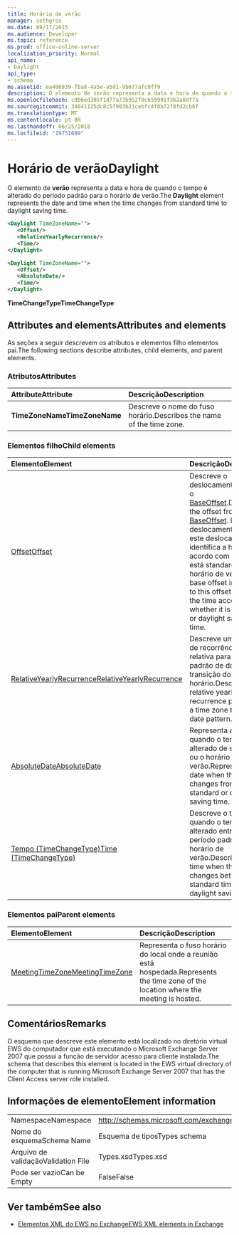 ```yaml
---
title: Horário de verão
manager: sethgros
ms.date: 09/17/2015
ms.audience: Developer
ms.topic: reference
ms.prod: office-online-server
localization_priority: Normal
api_name:
- Daylight
api_type:
- schema
ms.assetid: ea400839-fba8-4a5e-a5d1-9b677afc0ff9
description: O elemento de verão representa a data e hora de quando o tempo é alterado do período padrão para o horário de verão.
ms.openlocfilehash: cdb6ed305f1d77a73b952f8c659991f3b2a8df7a
ms.sourcegitcommit: 34041125dc8c5f993b21cebfc4f8b72f0fd2cb6f
ms.translationtype: MT
ms.contentlocale: pt-BR
ms.lasthandoff: 06/25/2018
ms.locfileid: "19751699"
---
```

# <a name="daylight"></a><span data-ttu-id="5cea3-103">Horário de verão</span><span class="sxs-lookup"><span data-stu-id="5cea3-103">Daylight</span></span>

<span data-ttu-id="5cea3-104">O elemento de **verão** representa a data e hora de quando o tempo é alterado do período padrão para o horário de verão.</span><span class="sxs-lookup"><span data-stu-id="5cea3-104">The **Daylight** element represents the date and time when the time changes from standard time to daylight saving time.</span></span> 
  
```xml
<Daylight TimeZoneName="">
   <Offset/>
   <RelativeYearlyRecurrence/>
   <Time/>
</Daylight>
```

```xml
<Daylight TimeZoneName="">
   <Offset/>
   <AbsoluteDate/>
   <Time/>
</Daylight>
```

<span data-ttu-id="5cea3-105">**TimeChangeType**</span><span class="sxs-lookup"><span data-stu-id="5cea3-105">**TimeChangeType**</span></span>

## <a name="attributes-and-elements"></a><span data-ttu-id="5cea3-106">Attributes and elements</span><span class="sxs-lookup"><span data-stu-id="5cea3-106">Attributes and elements</span></span>

<span data-ttu-id="5cea3-107">As seções a seguir descrevem os atributos e elementos filho elementos pai.</span><span class="sxs-lookup"><span data-stu-id="5cea3-107">The following sections describe attributes, child elements, and parent elements.</span></span>
  
### <a name="attributes"></a><span data-ttu-id="5cea3-108">Atributos</span><span class="sxs-lookup"><span data-stu-id="5cea3-108">Attributes</span></span>

|<span data-ttu-id="5cea3-109">**Attribute**</span><span class="sxs-lookup"><span data-stu-id="5cea3-109">**Attribute**</span></span>|<span data-ttu-id="5cea3-110">**Descrição**</span><span class="sxs-lookup"><span data-stu-id="5cea3-110">**Description**</span></span>|
|:-----|:-----|
|<span data-ttu-id="5cea3-111">**TimeZoneName**</span><span class="sxs-lookup"><span data-stu-id="5cea3-111">**TimeZoneName**</span></span> <br/> |<span data-ttu-id="5cea3-112">Descreve o nome do fuso horário.</span><span class="sxs-lookup"><span data-stu-id="5cea3-112">Describes the name of the time zone.</span></span>  <br/> |
   
### <a name="child-elements"></a><span data-ttu-id="5cea3-113">Elementos filho</span><span class="sxs-lookup"><span data-stu-id="5cea3-113">Child elements</span></span>

|<span data-ttu-id="5cea3-114">**Elemento**</span><span class="sxs-lookup"><span data-stu-id="5cea3-114">**Element**</span></span>|<span data-ttu-id="5cea3-115">**Descrição**</span><span class="sxs-lookup"><span data-stu-id="5cea3-115">**Description**</span></span>|
|:-----|:-----|
|[<span data-ttu-id="5cea3-116">Offset</span><span class="sxs-lookup"><span data-stu-id="5cea3-116">Offset</span></span>](offset.md) <br/> |<span data-ttu-id="5cea3-117">Descreve o deslocamento, desde o [BaseOffset](baseoffset.md).</span><span class="sxs-lookup"><span data-stu-id="5cea3-117">Describes the offset from the [BaseOffset](baseoffset.md).</span></span> <span data-ttu-id="5cea3-118">Base de deslocamento além este deslocamento identifica a hora de acordo com se ele está standard ou o horário de verão.</span><span class="sxs-lookup"><span data-stu-id="5cea3-118">The base offset in addition to this offset identifies the time according to whether it is standard or daylight saving time.</span></span>  <br/> |
|[<span data-ttu-id="5cea3-119">RelativeYearlyRecurrence</span><span class="sxs-lookup"><span data-stu-id="5cea3-119">RelativeYearlyRecurrence</span></span>](relativeyearlyrecurrence.md) <br/> |<span data-ttu-id="5cea3-120">Descreve um padrão de recorrência anual relativa para um padrão de data de transição do fuso horário.</span><span class="sxs-lookup"><span data-stu-id="5cea3-120">Describes a relative yearly recurrence pattern for a time zone transition date pattern.</span></span>  <br/> |
|[<span data-ttu-id="5cea3-121">AbsoluteDate</span><span class="sxs-lookup"><span data-stu-id="5cea3-121">AbsoluteDate</span></span>](absolutedate.md) <br/> |<span data-ttu-id="5cea3-122">Representa a data quando o tempo é alterado de standard ou o horário de verão.</span><span class="sxs-lookup"><span data-stu-id="5cea3-122">Represents the date when the time changes from standard or daylight saving time.</span></span>  <br/> |
|[<span data-ttu-id="5cea3-123">Tempo (TimeChangeType)</span><span class="sxs-lookup"><span data-stu-id="5cea3-123">Time (TimeChangeType)</span></span>](time-timechangetype.md) <br/> |<span data-ttu-id="5cea3-124">Descreve o tempo quando o tempo é alterado entre o período padrão e o horário de verão.</span><span class="sxs-lookup"><span data-stu-id="5cea3-124">Describes the time when the time changes between standard time and daylight saving time.</span></span>  <br/> |
   
### <a name="parent-elements"></a><span data-ttu-id="5cea3-125">Elementos pai</span><span class="sxs-lookup"><span data-stu-id="5cea3-125">Parent elements</span></span>

|<span data-ttu-id="5cea3-126">**Elemento**</span><span class="sxs-lookup"><span data-stu-id="5cea3-126">**Element**</span></span>|<span data-ttu-id="5cea3-127">**Descrição**</span><span class="sxs-lookup"><span data-stu-id="5cea3-127">**Description**</span></span>|
|:-----|:-----|
|[<span data-ttu-id="5cea3-128">MeetingTimeZone</span><span class="sxs-lookup"><span data-stu-id="5cea3-128">MeetingTimeZone</span></span>](meetingtimezone.md) <br/> |<span data-ttu-id="5cea3-129">Representa o fuso horário do local onde a reunião está hospedada.</span><span class="sxs-lookup"><span data-stu-id="5cea3-129">Represents the time zone of the location where the meeting is hosted.</span></span>  <br/> |
   
## <a name="remarks"></a><span data-ttu-id="5cea3-130">Comentários</span><span class="sxs-lookup"><span data-stu-id="5cea3-130">Remarks</span></span>

<span data-ttu-id="5cea3-131">O esquema que descreve este elemento está localizado no diretório virtual EWS do computador que está executando o Microsoft Exchange Server 2007 que possui a função de servidor acesso para cliente instalada.</span><span class="sxs-lookup"><span data-stu-id="5cea3-131">The schema that describes this element is located in the EWS virtual directory of the computer that is running Microsoft Exchange Server 2007 that has the Client Access server role installed.</span></span>
  
## <a name="element-information"></a><span data-ttu-id="5cea3-132">Informações de elemento</span><span class="sxs-lookup"><span data-stu-id="5cea3-132">Element information</span></span>

|||
|:-----|:-----|
|<span data-ttu-id="5cea3-133">Namespace</span><span class="sxs-lookup"><span data-stu-id="5cea3-133">Namespace</span></span>  <br/> |http://schemas.microsoft.com/exchange/services/2006/types  <br/> |
|<span data-ttu-id="5cea3-134">Nome do esquema</span><span class="sxs-lookup"><span data-stu-id="5cea3-134">Schema Name</span></span>  <br/> |<span data-ttu-id="5cea3-135">Esquema de tipos</span><span class="sxs-lookup"><span data-stu-id="5cea3-135">Types schema</span></span>  <br/> |
|<span data-ttu-id="5cea3-136">Arquivo de validação</span><span class="sxs-lookup"><span data-stu-id="5cea3-136">Validation File</span></span>  <br/> |<span data-ttu-id="5cea3-137">Types.xsd</span><span class="sxs-lookup"><span data-stu-id="5cea3-137">Types.xsd</span></span>  <br/> |
|<span data-ttu-id="5cea3-138">Pode ser vazio</span><span class="sxs-lookup"><span data-stu-id="5cea3-138">Can be Empty</span></span>  <br/> |<span data-ttu-id="5cea3-139">False</span><span class="sxs-lookup"><span data-stu-id="5cea3-139">False</span></span>  <br/> |
   
## <a name="see-also"></a><span data-ttu-id="5cea3-140">Ver também</span><span class="sxs-lookup"><span data-stu-id="5cea3-140">See also</span></span>

- [<span data-ttu-id="5cea3-141">Elementos XML do EWS no Exchange</span><span class="sxs-lookup"><span data-stu-id="5cea3-141">EWS XML elements in Exchange</span></span>](ews-xml-elements-in-exchange.md)

